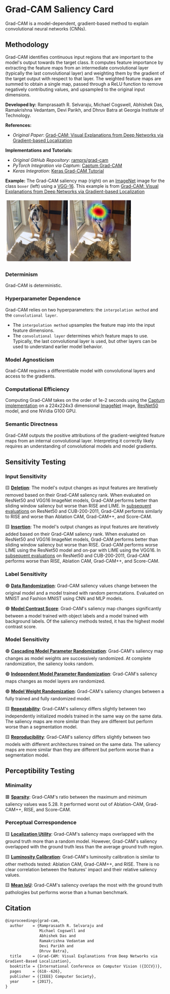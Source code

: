 # **Grad-CAM** Saliency Card
Grad-CAM is a model-dependent, gradient-based method to explain convolutional neural networks (CNNs).

## Methodology
Grad-CAM identifies continuous input regions that are important to the model's output towards the target class. It computes feature importance by extracting the feature maps from an intermediate convolutional layer (typically the last convolutional layer) and weighting them by the gradient of the target output with respect to that layer. The weighted feature maps are summed to obtain a single map, passed through a ReLU function to remove negatively contributing values, and upsampled to the original input dimensions.

**Developed by:** Ramprasaath R. Selvaraju, Michael Cogswell, Abhishek Das, Ramakrishna Vedantam, Devi Parikh, and Dhruv Batra at Georgia Institute of Technology.

**References:** 
- *Original Paper*: [Grad-CAM: Visual Explanations from Deep Networks via Gradient-based Localization](https://arxiv.org/pdf/1610.02391.pdf)

**Implementations and Tutorials:**
- *Original GitHub Repository*: [ramprs/grad-cam](https://github.com/ramprs/grad-cam/)
- *PyTorch Integration via Captum*: [Captum Grad-CAM](https://captum.ai/api/layer.html#gradcam)
- *Keras Integration*: [Keras Grad-CAM Tutorial](https://keras.io/examples/vision/grad_cam/)

**Example:** The Grad-CAM saliency map (right) on an [ImageNet](https://www.image-net.org/) image for the class `boxer` (left) using a [VGG-16](https://arxiv.org/pdf/1409.1556.pdf). This example is from [Grad-CAM: Visual Explanations from Deep Networks via Gradient-based Localization](https://arxiv.org/pdf/1610.02391.pdf)

<img src="gradcam_example.png" alt="Example of Grad-CAM on an image of a dog. The saliency is brightest in on the dog's face." width="400" />

### Determinism
Grad-CAM is deterministic.

### Hyperparameter Dependence
Grad-CAM relies on two hyperparameters: the `interpolation method` and the `convolutional layer`.
* The `interpolation method` upsamples the feature map into the input feature dimensions.
* The `convolutional layer` determines which feature maps to use. Typically, the last convolutional layer is used, but other layers can be used to understand earlier model behavior.

### Model Agnosticism
Grad-CAM requires a differentiable model with convolutional layers and access to the gradients.

### Computational Efficiency
Computing Grad-CAM takes on the order of 1e-2 seconds using the [Captum implementation](https://captum.ai/api/layer.html#gradcam) on a 224x224x3 dimensional [ImageNet](https://www.image-net.org/) image, [ResNet50](https://arxiv.org/abs/1512.03385) model, and one NVidia G100 GPU.

### Semantic Directness
Grad-CAM outputs the positive attributions of the gradient-weighted feature maps from an internal convolutional layer. Interpreting it correctly likely requires an understanding of convolutional models and model gradients.

## Sensitivity Testing

### Input Sensitivity

&#129000; **[Deletion](https://arxiv.org/pdf/1806.07421.pdf)**: The model's output changes as input features are iteratively removed based on their Grad-CAM saliency rank. When evaluated on ResNet50 and VGG16 ImageNet models, Grad-CAM performs better than sliding window saliency but worse than RISE and LIME. In [subsequent evaluations](https://download.arxiv.org/pdf/2201.13291v3.pdf) on ResNet50 and CUB-200-2011, Grad-CAM performs similarly to RISE and worse than Ablation CAM, Grad-CAM++, and Score-CAM.

&#129000; **[Insertion](https://arxiv.org/pdf/1806.07421.pdf)**: The model's output changes as input features are iteratively added based on their Grad-CAM saliency rank. When evaluated on ResNet50 and VGG16 ImageNet models, Grad-CAM performs better than sliding window saliency but worse than RISE. Grad-CAM performs worse LIME using the ResNet50 model and on-par with LIME using the VGG16. In [subsequent evaluations](https://download.arxiv.org/pdf/2201.13291v3.pdf) on ResNet50 and CUB-200-2011, Grad-CAM performs worse than RISE, Ablation CAM, Grad-CAM++, and Score-CAM.

### Label Sensitivity

&#128994; **[Data Randomization](https://arxiv.org/pdf/1810.03292.pdf)**: Grad-CAM saliency values change between the original model and a model trained with random permutations.  Evaluated on MNIST and Fashion MNIST using CNN and MLP models.

&#128994; **[Model Contrast Score](https://arxiv.org/pdf/1907.09701.pdf)**: Grad-CAM's saliency map changes significantly between a model trained with object labels and a model trained with background labels. Of the saliency methods tested, it has the highest model contrast score.

### Model Sensitivity

&#128994; **[Cascading Model Parameter Randomization](https://arxiv.org/pdf/1810.03292.pdf)**: Grad-CAM's saliency map changes as model weights are successively randomized. At complete randomization, the saliency looks random.

&#128994; **[Independent Model Parameter Randomization](https://arxiv.org/pdf/1810.03292.pdf)**: Grad-CAM's saliency maps changes as model layers are randomized.

&#128994; **[Model Weight Randomization](https://pubs.rsna.org/doi/10.1148/ryai.2021200267)**: Grad-CAM's saliency changes between a fully trained and fully randomized model.

&#129000; **[Repeatability](https://pubs.rsna.org/doi/10.1148/ryai.2021200267)**: Grad-CAM's saliency differs slightly between two independently initialized models trained in the same way on the same data. The saliency maps are more similar than they are different but perform worse than a segmentation model.

&#129000; **[Reproducibility](https://pubs.rsna.org/doi/10.1148/ryai.2021200267)**: Grad-CAM's saliency differs slightly between two models with different architectures trained on the same data. The saliency maps are more similar than they are different but perform worse than a segmentation model.

## Perceptibility Testing

### Minimality

&#128997; **[Sparsity](https://download.arxiv.org/pdf/2201.13291v3.pdf)**: Grad-CAM's ratio between the maximum and minimum saliency values was 5.28. It performed worst out of Ablation-CAM, Grad-CAM++, RISE, and Score-CAM.

### Perceptual Correspondence

&#129000; **[Localization Utility](https://pubs.rsna.org/doi/10.1148/ryai.2021200267)**: Grad-CAM's saliency maps overlapped with the ground truth more than a random model. However, Grad-CAM's saliency overlapped with the ground truth less than the average ground truth region.

&#129000; **[Luminosity Calibration](https://download.arxiv.org/pdf/2201.13291v3.pdf)**: Grad-CAM's luminosity calibration is similar to other methods tested: Ablation CAM, Grad-CAM++, and RISE. There is no clear correlation between the features' impact and their relative saliency values.

&#129000; **[Mean IoU](https://www.nature.com/articles/s42256-022-00536-x)**: Grad-CAM's saliency overlaps the most with the ground truth pathologies but performs worse than a human benchmark.


## Citation

```
@inproceedings{grad-cam,
  author    = {Ramprasaath R. Selvaraju and
               Michael Cogswell and
               Abhishek Das and
               Ramakrishna Vedantam and
               Devi Parikh and
               Dhruv Batra},
  title     = {Grad-CAM: Visual Explanations from Deep Networks via Gradient-Based Localization},
  booktitle = {International Conference on Computer Vision ({ICCV})},
  pages     = {618--626},
  publisher = {{IEEE} Computer Society},
  year      = {2017},
}
```
